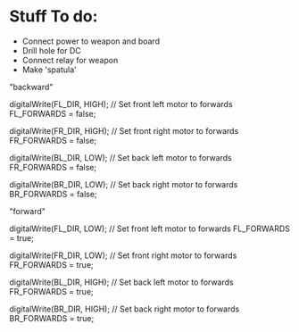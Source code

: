 # Stuff To do:
* Connect power to weapon and board
* Drill hole for DC
* Connect relay for weapon
* Make 'spatula'


"backward"

digitalWrite(FL_DIR, HIGH);  // Set front left motor to forwards
FL_FORWARDS = false;

digitalWrite(FR_DIR, HIGH); // Set front right motor to forwards
FR_FORWARDS = false;

digitalWrite(BL_DIR, LOW); // Set back left motor to forwards
FR_FORWARDS = false;

digitalWrite(BR_DIR, LOW);  // Set back right motor to forwards
BR_FORWARDS = false;

"forward"

digitalWrite(FL_DIR, LOW);  // Set front left motor to forwards
FL_FORWARDS = true;

digitalWrite(FR_DIR, LOW); // Set front right motor to forwards
FR_FORWARDS = true;

digitalWrite(BL_DIR, HIGH); // Set back left motor to forwards
FR_FORWARDS = true;

digitalWrite(BR_DIR, HIGH);  // Set back right motor to forwards
BR_FORWARDS = true;

